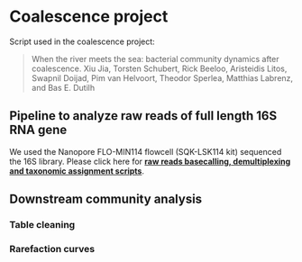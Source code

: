 # Coalescence project 
Script used in the coalescence project:
> When the river meets the sea: bacterial community dynamics after coalescence.
> Xiu Jia, Torsten Schubert, Rick Beeloo, Aristeidis Litos, Swapnil Doijad, Pim van Helvoort, Theodor Sperlea, Matthias Labrenz, and Bas E. Dutilh

## Pipeline to analyze raw reads of full length 16S RNA gene
We used the Nanopore FLO-MIN114 flowcell (SQK-LSK114 kit) sequenced the 16S library. 
Please click here for [**raw reads basecalling, demultiplexing and taxonomic assignment scripts**](https://github.com/Jia-Xiu/coalescence_project/tree/main/16S_analysis).


## Downstream community analysis
### Table cleaning

### Rarefaction curves

